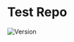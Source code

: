# Test Repo

![Version](https://img.shields.io/badge/dynamic/json?color=orange&label=Version&query=%24.version&url=https%3A%2F%2Fraw.githubusercontent.com%2Fpooyad359%2Ftest-repo%2Fmaster%2Fpackage.json)
